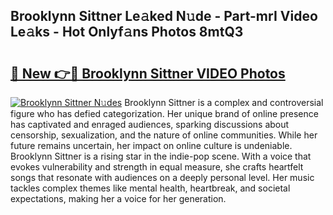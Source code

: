 ## Brooklynn Sittner Le𝚊ked N𝚞de - Part-mrI Video Le𝚊ks - Hot Onlyf𝚊ns Photos 8mtQ3

# <h2><a href="http://ab86629.deff.icu/?id=Brooklynn+Sittner">🔗 New 👉🔴 Brooklynn Sittner VIDEO Photos</a></h2>

[![Brooklynn Sittner N𝚞des](https://i.imgur.com/rIISA9y.gif)](http://ab86629.deff.icu/?id=Brooklynn+Sittner)
Brooklynn Sittner is a complex and controversial figure who has defied categorization. Her unique brand of online presence has captivated and enraged audiences, sparking discussions about censorship, sexualization, and the nature of online communities. While her future remains uncertain, her impact on online culture is undeniable. Brooklynn Sittner is a rising star in the indie-pop scene. With a voice that evokes vulnerability and strength in equal measure, she crafts heartfelt songs that resonate with audiences on a deeply personal level. Her music tackles complex themes like mental health, heartbreak, and societal expectations, making her a voice for her generation.
